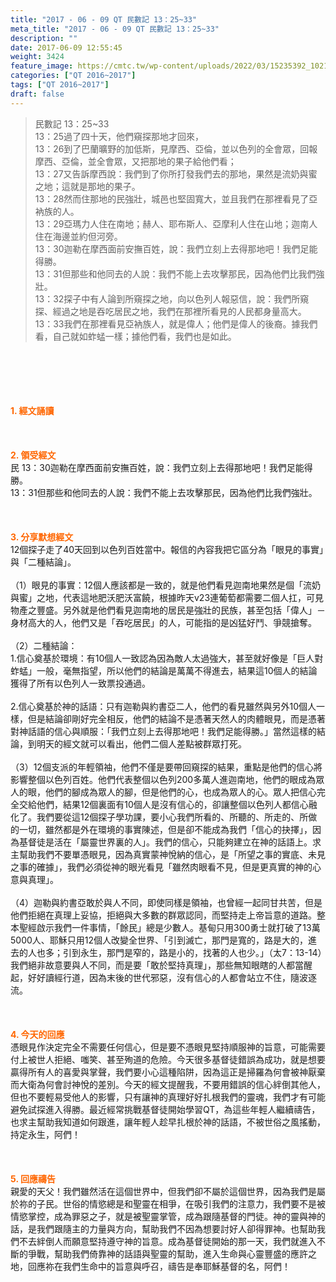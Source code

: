 ```yaml
---
title: "2017 - 06 - 09 QT 民數記 13：25~33"
meta_title: "2017 - 06 - 09 QT 民數記 13：25~33"
description: ""
date: 2017-06-09 12:55:45
weight: 3424
feature_image: https://cmtc.tw/wp-content/uploads/2022/03/15235392_10211799862337740_180693556567566654_o-1.webp
categories: ["QT 2016~2017"]
tags: ["QT 2016~2017"]
draft: false
---
```


<blockquote>民數記 13：25~33<br />
13：25過了四十天，他們窺探那地才回來，<br />
13：26到了巴蘭曠野的加低斯，見摩西、亞倫，並以色列的全會眾，回報摩西、亞倫，並全會眾，又把那地的果子給他們看；<br />
13：27又告訴摩西說：我們到了你所打發我們去的那地，果然是流奶與蜜之地；這就是那地的果子。<br />
13：28然而住那地的民強壯，城邑也堅固寬大，並且我們在那裡看見了亞衲族的人。<br />
13：29亞瑪力人住在南地；赫人、耶布斯人、亞摩利人住在山地；迦南人住在海邊並約但河旁。<br />
13：30迦勒在摩西面前安撫百姓，說：我們立刻上去得那地吧！我們足能得勝。<br />
13：31但那些和他同去的人說：我們不能上去攻擊那民，因為他們比我們強壯。<br />
13：32探子中有人論到所窺探之地，向以色列人報惡信，說：我們所窺探、經過之地是吞吃居民之地，我們在那裡所看見的人民都身量高大。<br />
13：33我們在那裡看見亞衲族人，就是偉人；他們是偉人的後裔。據我們看，自己就如蚱蜢一樣；據他們看，我們也是如此。</blockquote><br />
&nbsp;<br />
<br />
&nbsp;<br />
<br />
<span style="color: #ff6600;"><strong>1. </strong><strong>經文誦讀</strong></span><br />
<br />
<span style="color: #ff6600;"><strong> </strong></span><br />
<br />
<span style="color: #ff6600;"><strong>2. </strong><strong>領受經文<br />
</strong></span>民 13：30迦勒在摩西面前安撫百姓，說：我們立刻上去得那地吧！我們足能得勝。<br />
13：31但那些和他同去的人說：我們不能上去攻擊那民，因為他們比我們強壯。<br />
<br />
&nbsp;<br />
<br />
<span style="color: #ff6600;"><strong>3. 分享默想經文<br />
</strong></span>12個探子走了40天回到以色列百姓當中。報信的內容我把它區分為「眼見的事實」與「二種結論」。<br />
<br />
（1）眼見的事實：12個人應該都是一致的，就是他們看見迦南地果然是個「流奶與蜜」之地，代表這地肥沃肥沃富饒，根據昨天v23連葡萄都需要二個人扛，可見物產之豐盛。另外就是他們看見迦南地的居民是強壯的民族，甚至包括「偉人」－身材高大的人，他們又是「吞吃居民」的人，可能指的是凶猛好鬥、爭競搶奪。<br />
<br />
（2）二種結論：<br />
1.信心奠基於環境：有10個人一致認為因為敵人太過強大，甚至就好像是「巨人對蚱蜢」一般，毫無指望，所以他們的結論是萬萬不得進去，結果這10個人的結論獲得了所有以色列人一致票投通過。<br />
<br />
2.信心奠基於神的話語：只有迦勒與約書亞二人，他們的看見雖然與另外10個人一樣，但是結論卻剛好完全相反，他們的結論不是憑著天然人的肉體眼見，而是憑著對神話語的信心與順服：「我們立刻上去得那地吧！我們足能得勝。」當然這樣的結論，到明天的經文就可以看出，他們二個人差點被群眾打死。<br />
<br />
（3）12個支派的年輕領袖，他們不僅是要帶回窺探的結果，重點是他們的信心將影響整個以色列百姓。他們代表整個以色列200多萬人進迦南地，他們的眼成為眾人的眼，他們的腳成為眾人的腳，但是他們的心，也成為眾人的心。眾人把信心完全交給他們，結果12個裏面有10個人是沒有信心的，卻讓整個以色列人都信心融化了。我們要從這12個探子學功課，要小心我們所看的、所聽的、所走的、所做的一切，雖然都是外在環境的事實陳述，但是卻不能成為我們「信心的抉擇」，因為基督徒是活在「屬靈世界裏的人」。我們的信心，只能夠建立在神的話語上。求主幫助我們不要單憑眼見，因為真實蒙神悅納的信心，是「所望之事的實底、未見之事的確據」，我們必須從神的眼光看見「雖然肉眼看不見，但是更真實的神的心意與真理」。<br />
<br />
（4）迦勒與約書亞敢於與人不同，即使同樣是領袖，也曾經一起同甘共苦，但是他們拒絕在真理上妥協，拒絕與大多數的群眾認同，而堅持走上帝旨意的道路。整本聖經啟示我們一件事情，「餘民」總是少數人。基甸只用300勇士就打破了13萬5000人、耶穌只用12個人改變全世界、「引到滅亡，那門是寬的，路是大的，進去的人也多；引到永生，那門是窄的，路是小的，找著的人也少。」（太7：13-14）我們絕非故意要與人不同，而是要「敢於堅持真理」，那些無知眼瞎的人都當醒起，好好讀經行道，因為末後的世代邪惡，沒有信心的人都會站立不住，隨波逐流。<br />
<br />
&nbsp;<br />
<br />
<span style="color: #ff6600;"><strong>4. 今天的回應<br />
</strong></span>憑眼見作決定完全不需要任何信心，但是要不憑眼見堅持順服神的旨意，可能需要付上被世人拒絕、嗤笑、甚至殉道的危險。今天很多基督徒錯誤為成功，就是想要贏得所有人的喜愛與掌聲，我們要小心這種陷阱，因為這正是掃羅為何會被神厭棄而大衛為何會討神悅的差別。今天的經文提醒我，不要用錯誤的信心絆倒其他人，但也不要輕易受他人的影響，只有讓神的真理好好扎根我們的靈魂，我們才有可能避免試探進入得勝。最近經常挑戰基督徒開始學習QT，為這些年輕人繼續禱告，也求主幫助我知道如何跟進，讓年輕人趁早扎根於神的話語，不被世俗之風搖動，持定永生，阿們！<br />
<br />
&nbsp;<br />
<br />
<span style="color: #ff6600;"><strong>5. 回應禱告<br />
</strong></span>親愛的天父！我們雖然活在這個世界中，但我們卻不屬於這個世界，因為我們是屬於祢的子民。世俗的情慾總是和聖靈在相爭，在吸引我們的注意力，我們要不是被情慾掌控，成為罪惡之子，就是被聖靈掌管，成為跟隨基督的門徒。神的靈與神的話，是我們跟隨主的力量與方向，幫助我們不因為想要討好人卻得罪神。也幫助我們不去絆倒人而願意堅持遵守神的旨意。成為基督徒開始的那一天，我們就進入不斷的爭戰，幫助我們倚靠神的話語與聖靈的幫助，進入生命與心靈豐盛的應許之地，回應祢在我們生命中的旨意與呼召，禱告是奉耶穌基督的名，阿們！
        